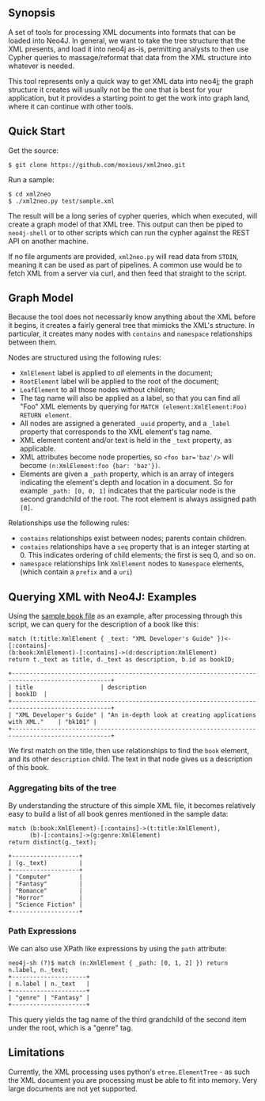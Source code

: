## Synopsis

A set of tools for processing XML documents into formats that can be loaded
into Neo4J.  In general, we want to take the tree structure that the XML
presents, and load it into neo4j as-is, permitting analysts to then use
Cypher queries to massage/reformat that data from the XML structure into
whatever is needed.

This tool represents only a quick way to get XML data into neo4j; the graph
structure it creates will usually not be the one that is best for your application,
but it provides a starting point to get the work into graph land, where it can continue
with other tools.

## Quick Start

Get the source:

```$ git clone https://github.com/moxious/xml2neo.git```

Run a sample:

```
$ cd xml2neo
$ ./xml2neo.py test/sample.xml
```

The result will be a long series of cypher queries, which when executed, will create a graph model of that XML
tree.  This output can then be piped to ```neo4j-shell``` or to other scripts which can run the cypher
against the REST API on another machine.

If no file arguments are provided, ```xml2neo.py``` will read data from ```STDIN```, meaning it can be used
as part of pipelines.  A common use would be to fetch XML from a server via curl, and then feed that straight
to the script.

## Graph Model

Because the tool does not necessarily know anything about the XML before it begins, it creates a fairly 
general tree that mimicks the XML's structure.  In particular, it creates many nodes with ```contains``` and
```namespace``` relationships between them.   

Nodes are structured using the following rules:

* ```XmlElement``` label is applied to *all* elements in the document;
* ```RootElement``` label will be applied to the root of the document; 
* ```LeafElement``` to all those nodes without children; 
* The tag name will also be applied as a label, so that you can find all "Foo" XML elements by querying for
```MATCH (element:XmlElement:Foo) RETURN element```.
* All nodes are assigned a generated ```_uuid``` property, and a ```_label``` property that corresponds to 
the XML element's tag name.
* XML element content and/or text is held in the ```_text``` property, as applicable.
* XML attributes become node properties, so ```<foo bar='baz'/>``` will become ```(n:XmlElement:foo {bar: 'baz'})```.
* Elements are given a ```_path``` property, which is an array of integers indicating the element's depth and
location in a document.  So for example ```_path: [0, 0, 1]``` indicates that the particular node is the second grandchild
of the root.   The root element is always assigned path ```[0]```.

Relationships use the following rules:
* ```contains``` relationships exist between nodes; parents contain children. 
* ```contains``` relationships have a ```seq``` property that is an integer starting at 0.  This
indicates ordering of child elements; the first is seq 0, and so on.
* ```namespace``` relationships link ```XmlElement``` nodes to ```Namespace``` elements, (which contain a 
```prefix``` and a ```uri```)

## Querying XML with Neo4J: Examples

Using the [sample book file](test/sample.xml) as an example, after processing through this script, we can 
query for the description of a book like this:

```
match (t:title:XmlElement { _text: "XML Developer's Guide" })<-[:contains]-
(b:book:XmlElement)-[:contains]->(d:description:XmlElement)
return t._text as title, d._text as description, b.id as bookID;

+--------------------------------------------------------------------------------------------------+
| title                   | description                                                  | bookID  |
+--------------------------------------------------------------------------------------------------+
| "XML Developer's Guide" | "An in-depth look at creating applications     with XML."    | "bk101" |
+--------------------------------------------------------------------------------------------------+
```

We first match on the title, then use relationships to find the ```book``` element, and its other
```description``` child.  The text in that node gives us a description of this book. 

### Aggregating bits of the tree

By understanding the structure of this simple XML file, it becomes relatively easy to build a list
of all book genres mentioned in the sample data:

```
match (b:book:XmlElement)-[:contains]->(t:title:XmlElement),
      (b)-[:contains]->(g:genre:XmlElement)
return distinct(g._text);

+-------------------+
| (g._text)         |
+-------------------+
| "Computer"        |
| "Fantasy"         |
| "Romance"         |
| "Horror"          |
| "Science Fiction" |
+-------------------+
```

### Path Expressions 

We can also use XPath like expressions by using the ```path``` attribute:

```
neo4j-sh (?)$ match (n:XmlElement { _path: [0, 1, 2] }) return n.label, n._text;
+---------------------+
| n.label | n._text   |
+---------------------+
| "genre" | "Fantasy" |
+---------------------+
```

This query yields the tag name of the third grandchild of the second item under the root, which is a 
"genre" tag.

## Limitations

Currently, the XML processing uses python's ```etree.ElementTree``` - as such the XML document you are
processing must be able to fit into memory.   Very large documents are not yet supported.
